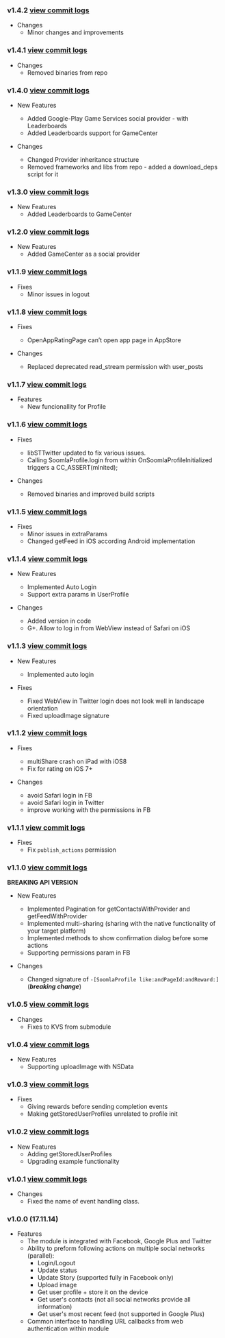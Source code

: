 ### v1.4.2 [view commit logs](https://github.com/soomla/ios-profile/compare/v1.4.1...v1.4.2)

* Changes
  * Minor changes and improvements

### v1.4.1 [view commit logs](https://github.com/soomla/ios-profile/compare/v1.4.0...v1.4.1)

* Changes
  * Removed binaries from repo

### v1.4.0 [view commit logs](https://github.com/soomla/ios-profile/compare/v1.3.0...v1.4.0)

* New Features
  * Added Google-Play Game Services social provider - with Leaderboards
  * Added Leaderboards support for GameCenter

* Changes
  * Changed Provider inheritance structure
  * Removed frameworks and libs from repo - added a download_deps script for it

### v1.3.0 [view commit logs](https://github.com/soomla/ios-profile/compare/v1.2.0...v1.3.0)

* New Features
  * Added Leaderboards to GameCenter

### v1.2.0 [view commit logs](https://github.com/soomla/ios-profile/compare/v1.1.9...v1.2.0)

* New Features
  * Added GameCenter as a social provider

### v1.1.9 [view commit logs](https://github.com/soomla/ios-profile/compare/v1.1.8...v1.1.9)

* Fixes
  * Minor issues in logout

### v1.1.8 [view commit logs](https://github.com/soomla/ios-profile/compare/v1.1.7...v1.1.8)

* Fixes
  * OpenAppRatingPage can’t open app page in AppStore

* Changes
  * Replaced deprecated read_stream permission with user_posts

### v1.1.7 [view commit logs](https://github.com/soomla/ios-profile/compare/v1.1.6...v1.1.7)

* Features
  * New funcionallity for Profile

### v1.1.6 [view commit logs](https://github.com/soomla/ios-profile/compare/v1.1.5...v1.1.6)

* Fixes
  * libSTTwitter updated to fix various issues.
  * Calling SoomlaProfile.login from within OnSoomlaProfileInitialized triggers a CC_ASSERT(mInited);

* Changes
  * Removed binaries and improved build scripts

### v1.1.5 [view commit logs](https://github.com/soomla/ios-profile/compare/v1.1.4...v1.1.5)

* Fixes
  * Minor issues in extraParams
  * Changed getFeed in iOS according Android implementation

### v1.1.4 [view commit logs](https://github.com/soomla/ios-profile/compare/v1.1.3...v1.1.4)

* New Features
  * Implemented Auto Login
  * Support extra params in UserProfile

* Changes
  * Added version in code
  * G+. Allow to log in from WebView instead of Safari on iOS

### v1.1.3 [view commit logs](https://github.com/soomla/ios-profile/compare/v1.1.2...v1.1.3)

* New Features
  * Implemented auto login

* Fixes
  * Fixed WebView in Twitter login does not look well in landscape orientation
  * Fixed uploadImage signature

### v1.1.2 [view commit logs](https://github.com/soomla/ios-profile/compare/v1.1.1...v1.1.2)

* Fixes
  * multiShare crash on iPad with iOS8
  * Fix for rating on iOS 7+

* Changes
  * avoid Safari login in FB
  * avoid Safari login in Twitter
  * improve working with the permissions in FB

### v1.1.1 [view commit logs](https://github.com/soomla/ios-profile/compare/v1.1.0...v1.1.1)

* Fixes
  * Fix `publish_actions` permission

### v1.1.0 [view commit logs](https://github.com/soomla/ios-profile/compare/v1.0.5...v1.1.0)

**BREAKING API VERSION**

* New Features
  * Implemented Pagination for getContactsWithProvider and getFeedWithProvider
  * Implemented multi-sharing (sharing with the native functionality of your target platform)
  * Implemented methods to show confirmation dialog before some actions
  * Supporting permissions param in FB

* Changes
  * Changed signature of `-[SoomlaProfile like:andPageId:andReward:]` (***breaking change***)

### v1.0.5 [view commit logs](https://github.com/soomla/ios-profile/compare/v1.0.4...v1.0.5)

* Changes
  * Fixes to KVS from submodule

### v1.0.4 [view commit logs](https://github.com/soomla/ios-profile/compare/v1.0.3...v1.0.4)

* New Features
  * Supporting uploadImage with NSData

### v1.0.3 [view commit logs](https://github.com/soomla/ios-profile/compare/v1.0.2...v1.0.3)

* Fixes
  * Giving rewards before sending completion events
  * Making getStoredUserProfiles unrelated to profile init

### v1.0.2 [view commit logs](https://github.com/soomla/ios-profile/compare/v1.0.1...v1.0.2)

* New Features
  * Adding getStoredUserProfiles
  * Upgrading example functionality

### v1.0.1 [view commit logs](https://github.com/soomla/ios-profile/compare/v1.0.0...v1.0.1)

* Changes
  * Fixed the name of event handling class.

### v1.0.0 (17.11.14)
* Features
  * The module is integrated with Facebook, Google Plus and Twitter
  * Ability to preform following actions on multiple social networks (parallel):
    * Login/Logout
    * Update status
    * Update Story (supported fully in Facebook only)
    * Upload image
    * Get user profile + store it on the device
    * Get user's contacts (not all social networks provide all information)
    * Get user's most recent feed (not supported in Google Plus)
  * Common interface to handling URL callbacks from web authentication within module
